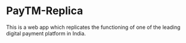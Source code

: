 # PayTM-Replica
This is a web app which replicates the functioning of one of the leading digital payment platform in India.
